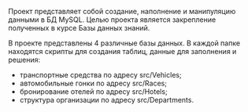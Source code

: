 Проект представляет собой создание, наполнение и манипуляцию данными в БД MySQL.
Целью проекта является закрепление полученных в курсе Базы данных знаний.

В проекте представлены 4 различные базы данных. В каждой папке находятся скрипты для создания таблиц, данные для заполнения и решения:
- транспортные средства по адресу src/Vehicles;
- автомобильные гонки по адресу src/Races;
- бронирование отелей по адресу src/Hotels;
- структура организации по адресу src/Departments.


